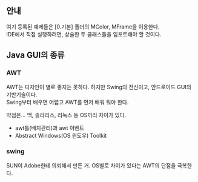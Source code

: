## 안내
여기 등록된 예제들은 [0.기본] 폴더의 MColor, MFrame을 이용한다.  
IDE에서 직접 실행하려면, 상술한 두 클래스들을 임포트해야 할 것이다. 

## Java GUI의 종류

### AWT

AWT는 디자인이 별로 좋지는 못하다.
하지만 Swing의 전신이고, 안드로이드 GUI의 기반기술이다.  
Swing부터 배우면 어렵고 AWT를 먼저 배워 둬야 한다.

약점은... 맥, 솔라리스, 리눅스 등 OS끼리 차이가 있다.

- awt틀(배치관리)과 awt 이벤트
- Abstract Windows(OS 윈도우) Toolkit




### swing

SUN이 Adobe한테 의뢰해서 만든 거. 
OS별로 차이가 있다는 AWT의 단점을 극복한다.
